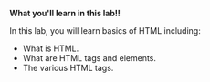 
**What you'll learn in this lab!!**

In this lab, you will learn basics of HTML including:

* What is HTML.
* What are HTML tags and elements.
* The various HTML tags.


